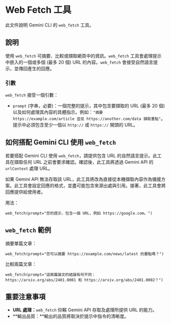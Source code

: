 # Web Fetch 工具

此文件說明 Gemini CLI 的 `web_fetch` 工具。

## 說明

使用 `web_fetch` 可摘要、比較或擷取網頁中的資訊。`web_fetch` 工具會處理提示中嵌入的一個或多個 (最多 20 個) URL 的內容。`web_fetch` 會接受自然語言提示，並傳回產生的回應。

### 引數

`web_fetch` 接受一個引數：

- `prompt` (字串，必要)：一個完整的提示，其中包含要擷取的 URL (最多 20 個) 以及如何處理其內容的具體指示。例如：`"摘要 https://example.com/article 並從 https://another.com/data 擷取重點"`。提示中必須包含至少一個以 `http://` 或 `https://` 開頭的 URL。

## 如何搭配 Gemini CLI 使用 `web_fetch`

若要搭配 Gemini CLI 使用 `web_fetch`，請提供包含 URL 的自然語言提示。此工具在擷取任何 URL 之前會要求確認。確認後，此工具將透過 Gemini API 的 `urlContext` 處理 URL。

如果 Gemini API 無法存取該 URL，此工具將改為直接從本機擷取內容作為備援方案。此工具會設定回應的格式，並盡可能包含來源出處與引用。接著，此工具會將回應提供給使用者。

用法：

```
web_fetch(prompt="您的提示，包含一個 URL，例如 https://google.com。")
```

## `web_fetch` 範例

摘要單篇文章：

```
web_fetch(prompt="您可以摘要 https://example.com/news/latest 的要點嗎？")
```

比較兩篇文章：

```
web_fetch(prompt="這兩篇論文的結論有何不同：https://arxiv.org/abs/2401.0001 和 https://arxiv.org/abs/2401.0002？")
```

## 重要注意事項

- **URL 處理：**`web_fetch` 仰賴 Gemini API 存取及處理所提供 URL 的能力。
- **輸出品質：**輸出的品質將取決於提示中指令的清晰度。